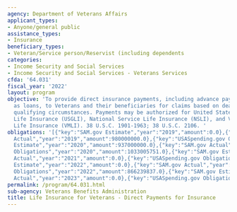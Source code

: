 ```yaml
---
agency: Department of Veterans Affairs
applicant_types:
- Anyone/general public
assistance_types:
- Insurance
beneficiary_types:
- Veteran/Service person/Reservist (including dependents
categories:
- Income Security and Social Services
- Income Security and Social Services - Veterans Services
cfda: '64.031'
fiscal_year: '2022'
layout: program
objective: 'To provide direct insurance payments, including advance payments disbursed
  as loans, to Veterans and their beneficiaries for claims based on death or other
  qualifying circumstances. Payments may be authorized for United States Government
  Life Insurance (USGLI), National Service Life Insurance (NSLI), and Veterans Mortgage
  Life Insurance (VMLI). 38 U.S.C. 1901-1963; 38 U.S.C. 2106. '
obligations: '[{"key":"SAM.gov Estimate","year":"2019","amount":0.0},{"key":"SAM.gov
  Actual","year":"2019","amount":980000000.0},{"key":"USASpending.gov Obligations","year":"2019","amount":1135267234.0},{"key":"SAM.gov
  Estimate","year":"2020","amount":937000000.0},{"key":"SAM.gov Actual","year":"2020","amount":0.0},{"key":"USASpending.gov
  Obligations","year":"2020","amount":1033005751.0},{"key":"SAM.gov Estimate","year":"2021","amount":834000000.0},{"key":"SAM.gov
  Actual","year":"2021","amount":0.0},{"key":"USASpending.gov Obligations","year":"2021","amount":1009544419.0},{"key":"SAM.gov
  Estimate","year":"2022","amount":0.0},{"key":"SAM.gov Actual","year":"2022","amount":722699000.0},{"key":"USASpending.gov
  Obligations","year":"2022","amount":866239837.0},{"key":"SAM.gov Estimate","year":"2023","amount":624829000.0},{"key":"SAM.gov
  Actual","year":"2023","amount":0.0},{"key":"USASpending.gov Obligations","year":"2023","amount":521423146.0}]'
permalink: /program/64.031.html
sub-agency: Veterans Benefits Administration
title: Life Insurance for Veterans - Direct Payments for Insurance
---
```

